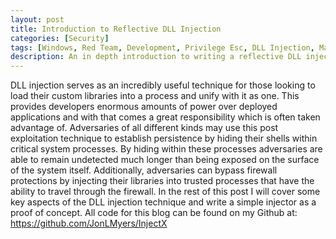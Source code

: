 ```yaml
---
layout: post
title: Introduction to Reflective DLL Injection
categories: [Security]
tags: [Windows, Red Team, Development, Privilege Esc, DLL Injection, Malware, Tools]
description: An in depth introduction to writing a reflective DLL injector from scratch
---
```


DLL injection serves as an incredibly useful technique for those looking to load their custom libraries into a process and unify with it as one.  This provides developers enormous amounts of power over deployed applications and with that comes a great responsibility which is often taken advantage of.   Adversaries of all different kinds may use this post exploitation technique to establish persistence by hiding their shells within critical system processes.  By hiding within these processes adversaries are able to remain undetected much longer than being exposed on the surface of the system itself.  Additionally, adversaries can bypass firewall protections by injecting their libraries into trusted processes that have the ability to travel through the firewall.  In the rest of this post I will cover some key aspects of the DLL injection technique and write a simple injector as a proof of concept.  All code for this blog can be found on my Github at: https://github.com/JonLMyers/InjectX

[!overview]:(dll_injection/image4.png)

